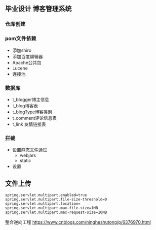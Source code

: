 ## 毕业设计 博客管理系统

### 仓库创建

### pom文件依赖
- 添加shiro
- 添加百度编辑器
- Apache公共包
- Lucene
- 连接池

### 数据库

- t_blogger博主信息
- t_blog博客表
- t_blogType博客类别
- t_comment评论信息表
- t_link 友情链接表

### 拦截

- 设置静态文件通过
     - webjars
     - static
- 设置

## 文件上传

```properties
spring.servlet.multipart.enabled=true
spring.servlet.multipart.file-size-threshold=0
spring.servlet.multipart.location=
spring.servlet.multipart.max-file-size=1MB
spring.servlet.multipart.max-request-size=10MB
```

整合逆向工程
https://www.cnblogs.com/ningheshutong/p/6376970.html
